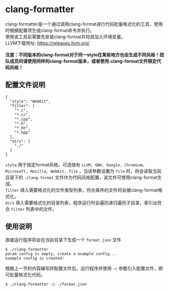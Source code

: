 # clang-formatter
clang-formatter是一个通过调用clang-format进行代码批量格式化的工具，使用时根据配置项生成clang-format命令并执行。<br>
使用该工具前需要先安装clang-format并将其加入环境变量。<br>
LLVM下载地址: https://releases.llvm.org/ <br><br>
**注意：不同版本的clang-format对于同一style在某些地方也会生成不同风格！团队成员间请使用同样的clang-format版本，或者使用.clang-format文件限定代码风格！**

## 配置文件说明
```
{
  "style": "WebKit",
  "filter": [
    "*.c",
    "*.cc",
    "*.cpp",
    "*.h",
    "*.hh",
    "*.hpp"
  ],
  "dirs": [
    "./"
  ]
}
```
`style` 用于指定format风格，可选值有 `LLVM, GNU, Google, Chromium, Microsoft, Mozilla, WebKit, file` ，当该参数设置为 `file` 时，将会读取当前目录下的 `.clang-format` 文件作为代码风格配置，该文件可使用clang-format生成。<br>
`filter` 填入需要格式化的文件类型列表，符合条件的文件将会被clang-format格式化。<br>
`dirs` 填入需要格式化的目录列表，程序运行时会遍历递归遍历子目录，索引出符合 `filter` 列表中的文件。

## 使用说明
直接运行程序将会在当前目录下生成一个 `format.json` 文件

```
$ ./clang-formatter
param config is empty, create a example config...
example config is created!
```

根据上一节的内容编写好配置文件后，运行程序并使用 `-c` 参数引入配置文件，即可批量格式化代码。

```
$ ./clang-formatter -c ./format.json
```